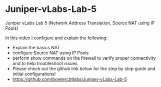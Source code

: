 # Juniper-vLabs-Lab-5
Juniper vLabs Lab 5 (Network Address Translation, Source NAT using IP Pools)

In this video I configure and explain the following:  
- Explain the basics NAT
- configure Source NAT using IP Pools
- perform show commands on the firewall to verify proper connectivity and to help troubleshoot issues
- Please check out the github link below for the step by step guide and initial configurations!
- https://github.com/bowlercbtlabs/Juniper-vLabs-Lab-5

